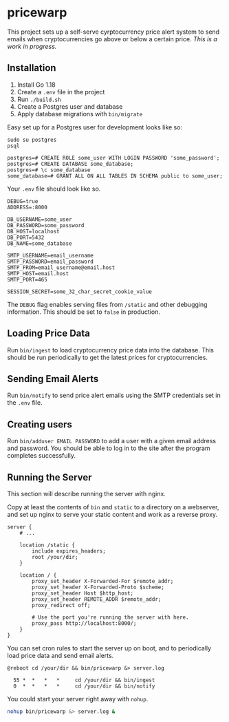 # pricewarp

This project sets up a self-serve cyrptocurrency price alert system to send
emails when cryptocurrencies go above or below a certain price. _This is a work
in progress._

## Installation

1. Install Go 1.18
2. Create a `.env` file in the project
3. Run `./build.sh`
4. Create a Postgres user and database
5. Apply database migrations with `bin/migrate`

Easy set up for a Postgres user for development looks like so:

```
sudo su postgres
psql

postgres=# CREATE ROLE some_user WITH LOGIN PASSWORD 'some_password';
postgres=# CREATE DATABASE some_database;
postgres=# \c some_database
some_database=# GRANT ALL ON ALL TABLES IN SCHEMA public to some_user;
```

Your `.env` file should look like so.

```
DEBUG=true
ADDRESS=:8000

DB_USERNAME=some_user
DB_PASSWORD=some_password
DB_HOST=localhost
DB_PORT=5432
DB_NAME=some_database

SMTP_USERNAME=email_username
SMTP_PASSWORD=email_password
SMTP_FROM=email_username@email.host
SMTP_HOST=email.host
SMTP_PORT=465

SESSION_SECRET=some_32_char_secret_cookie_value
```

The `DEBUG` flag enables serving files from `/static` and other debugging
information. This should be set to `false` in production.

## Loading Price Data

Run `bin/ingest` to load cryptocurrency price data into the database. This
should be run periodically to get the latest prices for cryptocurrencies.

## Sending Email Alerts

Run `bin/notify` to send price alert emails using the SMTP credentials set in
the `.env` file.

## Creating users

Run `bin/adduser EMAIL PASSWORD` to add a user with a given email address and
password. You should be able to log in to the site after the program completes
successfully.

## Running the Server

This section will describe running the server with nginx.

Copy at least the contents of `bin` and `static` to a directory on a webserver,
and set up nginx to serve your static content and work as a reverse proxy.

```nginx
server {
    # ...

    location /static {
        include expires_headers;
        root /your/dir;
    }

    location / {
        proxy_set_header X-Forwarded-For $remote_addr;
        proxy_set_header X-Forwarded-Proto $scheme;
        proxy_set_header Host $http_host;
        proxy_set_header REMOTE_ADDR $remote_addr;
        proxy_redirect off;

        # Use the port you're running the server with here.
        proxy_pass http://localhost:8000/;
    }
}
```

You can set cron rules to start the server up on boot, and to periodically load
price data and send email alerts.

```cron
@reboot cd /your/dir && bin/pricewarp &> server.log

  55 *  *   *   *     cd /your/dir && bin/ingest
  0  *  *   *   *     cd /your/dir && bin/notify
```

You could start your server right away with `nohup`.

```bash
nohup bin/pricewarp &> server.log &
```
